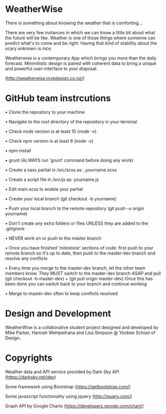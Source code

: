 # WeatherWise
There is something about knowing the weather that is comforting...

There are very few instances in which we can know a little bit about what the future will be like. Weather is one of those things where someone can predict what's to come and be right. Having that kind of stability about the scary unknown is nice.

Weatherwise is a contemporary App which brings you more than the daily forecast. Minimilistic design is paired with coherent data to bring a unique and powerful user-interface to your disposal.

(http://weatherwise.mykdesign.co.nz/)

# GitHub team instrcutions
• Clone the repository to your machine

• Navigate to the root directory of the repository in your terminal

• Check node version is at least 10 (node -v)

• Check npm version is at least 6 (node -v)

• npm install

• grunt (ALWAYS run 'grunt' command before doing any work)

• Create a sass partial in /src/scss as: _yourname.scss

• Create a script file in /src/js as: yourname.js

• Edit main.scss to enable your partial

• Create your local branch (git checkout -b yourname)

• Push your local branch to the remote repository (git push -u origin yourname)

• Don't create any extra folders or files UNLESS they are added to the .gitignore

• NEVER work on or push to the master branch

• Once you have finished 'milestone' sections of code: first push to your remote branch so it's up to date, then push to the master-dev branch and resolve any conflicts

• Every time you merge to the master-dev branch, let the other team members know. They MUST switch to the master-dev branch ASAP and pull (git checkout -b master-dev) + (git pull origin master-dev) Once this has been done you can switch back to your branch and continue working

• Merge to master-dev often to keep conflicts resolved

# Design and Development
WeatherWise is a collaborative student project designed and developed by Mike Parker, Hannah Wehipeihana and Lisa Simpson @ Yoobee School of Design.

# Copyrights
Weather data and API service provided by Dark Sky API (https://darksky.net/dev)

Some framework using Bootstrap (https://getbootstrap.com/)

Some javascript functionality using jquery (http://jquery.com/)

Graph API by Google Charts (https://developers.google.com/chart/)